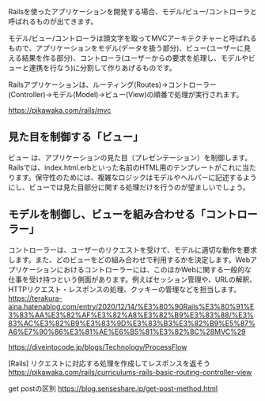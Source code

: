 Railsを使ったアプリケーションを開発する場合、モデル/ビュー/コントローラと呼ばれるものが出てきます。

モデル/ビュー/コントローラは頭文字を取ってMVCアーキテクチャーと呼ばれるもので、アプリケーションをモデル(データを扱う部分)、ビュー(ユーザーに見える結果を作る部分)、コントローラ(ユーザーからの要求を処理し、モデルやビューと連携を行なう)に分割して作りあげるものです。

Railsアプリケーションは、ルーティング(Routes)→コントローラー(Controller)→モデル(Model)→ビュー(View)の順番で処理が実行されます。

https://pikawaka.com/rails/mvc

## 見た目を制御する「ビュー」
ビュー は、アプリケーションの見た目（プレゼンテーション）を制御します。Railsでは、index.html.erbといった名前のHTML用のテンプレートがこれに当たります。保守性のためには、複雑なロジックはモデルやヘルパーに記述するようにし、ビューでは見た目部分に関する処理だけを行うのが望ましいでしょう。

## モデルを制御し、ビューを組み合わせる「コントローラー」
コントローラーは、ユーザーのリクエストを受けて、モデルに適切な動作を要求します。また、どのビューをどの組み合わせで利用するかを決定します。Webアプリケーションにおけるコントローラーには、このほかWebに関する一般的な仕事を受け持つという側面があります。例えばセッション管理や、URLの解釈、HTTPリクエスト・レスポンスの処理、クッキーの管理などを担当します。
https://terakura-aina.hatenablog.com/entry/2020/12/14/%E3%80%90Rails%E3%80%91%E3%83%AA%E3%82%AF%E3%82%A8%E3%82%B9%E3%83%88/%E3%83%AC%E3%82%B9%E3%83%9D%E3%83%B3%E3%82%B9%E5%87%A6%E7%90%86%E3%81%AE%E6%B5%81%E3%82%8C%28MVC%29

https://diveintocode.jp/blogs/Technology/ProcessFlow

[Rails] リクエストに対応する処理を作成してレスポンスを返そう
https://pikawaka.com/rails/curriculums-rails-basic-routing-controller-view

get postの区別
https://blog.senseshare.jp/get-post-method.html